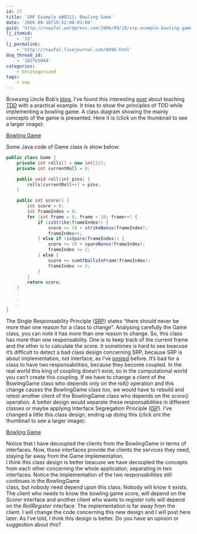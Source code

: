 ```yaml
---
id: 27
title: 'SRP Example &#8211; Bowling Game'
date: '2006-09-18T19:52:00-03:00'
guid: 'http://rnaufal.wordpress.com/2006/09/18/srp-example-bowling-game/'
lj_itemid:
    - '33'
lj_permalink:
    - 'http://rnaufal.livejournal.com/8496.html'
dsq_thread_id:
    - '102765044'
categories:
    - Uncategorized
tags:
    - oop
---
```


Browsing Uncle Bob’s [blog](http://butunclebob.com/), I’ve found this interesting [post](http://butunclebob.com/ArticleS.UncleBob.TheBowlingGameKata) about teaching [TDD](http://en.wikipedia.org/wiki/Test_driven_development) with a practical example. It tries to show the principles of TDD while implementing a bowling game. A class diagram showing the mainly concepts of the game is presented. Here it is (click on the thumbnail to see a larger image):

[Bowling Game](http://geocities.yahoo.com.br/rsilvasp/bowling_game.html)

Some Java code of Game class is show below:

```java
public class Game {
    private int rolls[] = new int[21];
    private int currentRoll = 0;

    public void roll(int pins) {
        rolls[currentRoll++] = pins;
    }

    public int score() {
        int score = 0;
        int frameIndex = 0;
        for (int frame = 0; frame < 10; frame++) {
            if (isStrike(frameIndex)) {
                score += 10 + strikeBonus(frameIndex);
                frameIndex++;
            } else if (isSpare(frameIndex)) {
                score += 10 + spareBonus(frameIndex);
                frameIndex += 2;
            } else {
                score += sumOfBallsInFrame(frameIndex);
                frameIndex += 2;
            }
        }
        return score;
    }
    .
    .
    .
}
```

The Single Responsability Principle ([SRP](http://en.wikipedia.org/wiki/Single_responsibility_principle)) states “there should never be more than one reason for a class to change”. Analysing carefully the Game class, you can note it has more than one reason to change. So, this class has more than one responsability. One is to keep track of the current frame and the other is to calculate the score. It sometimes is hard to see beacuse it’s difficult to detect a bad class design concerning SRP, because SRP is about implementation, not interface, as I’ve [posted](http://rnaufal.livejournal.com/#rnaufal5477) before. It’s bad for a class to have two responsabilities, because they become coupled. In the real world this king of coupling doesn’t exist, so in the computational world you can’t create this coupling. If we have to change a client of the BowlingGame class who depends only on the *roll()* operation and this change causes the BowlingGame class too, we would have to rebuild and retest another client of the BowlingGame class who depends on the *score()* operation. A better design would separate these responsabilities in different classes or maybe applying Interface Segregation Principle ([ISP](http://www.objectmentor.com/resources/articles/isp.pdf)). I’ve changed a little this class design, ending up doing this (click ont the thumbnail to see a larger image):

[Bowling Game](http://geocities.yahoo.com.br/rsilvasp/bowling_game_new.html)

Notice that I have decoupled the clients from the BowlingGame in terms of interfaces. Now, those interfaces provide the clients the services they need, staying far away from the Game implementation.  
I think this class design is better beacuse we have decoupled the concepts from each other concerning the whole application, separating in two interfaces. Notice the implementation of the two responsabilities still continues in the BowlingGame  
class, but nobody need depend upon this class. Nobody will know it exists. The client who needs to know the bowling game score, will depend on the *Scorer* interface and another client who wants to register rolls will depend on the *RollRegister* interface. The implementation is far away from the client. I will change the code concerning this new design and I will post here later. As I’ve told, I think this design is better. Do you have an opinion or suggestion about this?